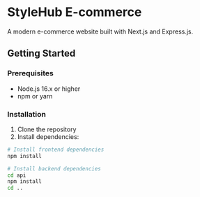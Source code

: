# StyleHub E-commerce

A modern e-commerce website built with Next.js and Express.js.

## Getting Started

### Prerequisites

- Node.js 16.x or higher
- npm or yarn

### Installation

1. Clone the repository
2. Install dependencies:

```bash
# Install frontend dependencies
npm install

# Install backend dependencies
cd api
npm install
cd ..


